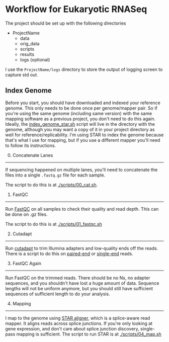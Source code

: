 Workflow for Eukaryotic RNASeq
==============================

The project should be set up with the following directories

* ProjectName
	* data
	* orig_data
	* scripts
	* results
	* logs (optional)

I use the `ProjectName/logs` directory to store the output of logging screen to
capture std out.

Index Genome
------------

Before you start, you should have downloaded and indexed your reference genome.
This only needs to be done once per genome/mapper pair. So if you're using the
same genome (including same version) with the same mapping software as a
previous project, you don't need to do this again. Ideally, the
[index_genome_star.sh](./scripts/index_genome_star.sh) script will live in the
directory with the genome, although you may want a copy of it in your project
directory as well for reference/replicability. I'm using STAR to index the
genome because that's what I use for mapping, but if you use a different mapper
you'll need to follow its instructions.

0. Concatenate Lanes
--------------------

If sequencing happened on multiple lanes, you'll need to concatenate the files
into a single `.fastq.gz` file for each sample.

The script to do this is at [./scripts/00_cat.sh](./scripts/00_cat.sh).

1. FastQC
---------

Run [FastQC](https://www.bioinformatics.babraham.ac.uk/projects/fastqc/) on
all samples to check their quality and read depth. This can be done on .gz
files. 

The script to do this is at [./scripts/01_fastqc.sh](./scripts/01_fastqc.sh)

2. Cutadapt
-----------

Run [cutadapt](https://cutadapt.readthedocs.io/en/stable/) to trim Illumina
adapters and low-quality ends off the reads. There is a script to do this on
[paired-end](./scripts/02_cutadapt_pe.sh) or
[single-end](./scripts/02_cutadapt_se.sh) reads.

3. FastQC Again
---------------

Run FastQC on the trimmed reads. There should be no Ns, no adapter sequences,
and you shouldn't have lost a huge amount of data. Sequence lengths will not be
uniform anymore, but you should still have sufficient sequences of sufficient
length to do your analysis.

4. Mapping
----------

I map to the genome using [STAR aligner](https://github.com/alexdobin/STAR),
which is a splice-aware read mapper. It aligns reads across splice junctions. If
you're only looking at gene expression, and don't care about splice junction
discovery, single-pass mapping is sufficient. The script to run STAR is at
[./scripts/04_map.sh](./scripts/04_map.sh)
